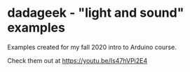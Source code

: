 # dadageek - "light and sound" examples
 Examples created for my fall 2020 intro to Arduino course.  
   
Check them out at https://youtu.be/Is47hVPi2E4
 
